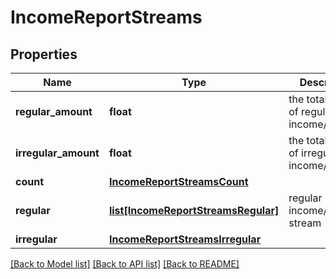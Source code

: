 # IncomeReportStreams

## Properties
Name | Type | Description | Notes
------------ | ------------- | ------------- | -------------
**regular_amount** | **float** | the total amount of regular income/expense | 
**irregular_amount** | **float** | the total amount of irregular income/expense | 
**count** | [**IncomeReportStreamsCount**](IncomeReportStreamsCount.md) |  | 
**regular** | [**list[IncomeReportStreamsRegular]**](IncomeReportStreamsRegular.md) | regular income/expense stream | 
**irregular** | [**IncomeReportStreamsIrregular**](IncomeReportStreamsIrregular.md) |  | 

[[Back to Model list]](../README.md#documentation-for-models) [[Back to API list]](../README.md#documentation-for-api-endpoints) [[Back to README]](../README.md)

